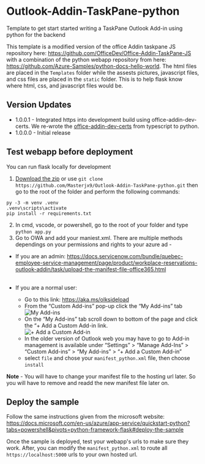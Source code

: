 # Outlook-Addin-TaskPane-python
Template to get start started writing a TaskPane Outlook Add-in using python for the backend

This template is a modified version of the office Addin taskpane JS repository here: https://github.com/OfficeDev/Office-Addin-TaskPane-JS with a combination of the python webapp repository from here: https://github.com/Azure-Samples/python-docs-hello-world.
The html files are placed in the `Templates` folder while the assests pictures, javascript files, and css files are placed in the `static` folder. This is to help flask know where html, css, and javascript files would be.

## Version Updates

- 1.0.0.1 - Integrated https into development build using office-addin-dev-certs. We re-wrote the [office-addin-dev-certs](https://github.com/OfficeDev/Office-Addin-Scripts/tree/master/packages/office-addin-dev-certs) from typescript to python.
- 1.0.0.0 - Initial release

## Test webapp before deployment
You can run flask locally for development
1. [Download the zip](https://github.com/Masterjx9/Outlook-Addin-TaskPane-python/archive/refs/heads/master.zip) or use `git clone https://github.com/Masterjx9/Outlook-Addin-TaskPane-python.git` then go to the root of the folder and perform the following commands:
```
py -3 -m venv .venv
.venv\scripts\activate
pip install -r requirements.txt
```

2. In cmd, vscode, or powershell, go to the root of your folder and type `python app.py` 
3. Go to OWA and add your maniest.xml. There are multiple methods dependings on your permissions and rights to your azure ad - 
- If you are an admin: https://docs.servicenow.com/bundle/quebec-employee-service-management/page/product/workplace-reservations-outlook-addin/task/upload-the-manifest-file-office365.html <br><br>

- If you are a normal user: <br>
  - Go to this link: https://aka.ms/olksideload <br>
  - From the “Custom Add-ins” pop-up click the “My Add-ins” tab <br>
  ![My Add-ins](https://learn.microsoft.com/en-us/office/dev/add-ins/images/outlook-sideload-my-add-ins-owa.png "Image Title")
  - On the “My Add-ins” tab scroll down to bottom of the page and click the “+ Add a Custom Add-in link. <br>
  ![+ Add a Custom Add-in](https://learn.microsoft.com/en-us/office/dev/add-ins/images/outlook-sideload-custom-add-in.png "Image Title")
  - In the older version of Outlook web you may have to go to Add-in management is available under “Settings” > “Manage Add-Ins” >  “Custom Add-ins” > “My Add-ins” > “+ Add a Custom Add-in”
  - select `file` and chose your `manifest_python.xml` file, then choose `install`
  
 **Note** - You will have to change your manifest file to the hosting url later. So you will have to remove and readd the new manifest file later on. 

## Deploy the sample
Follow the same instructions given from the microsoft website: https://docs.microsoft.com/en-us/azure/app-service/quickstart-python?tabs=powershell&pivots=python-framework-flask#deploy-the-sample

Once the sample is deployed, test your webapp's urls to make sure they work. 
After, you can modify the `manifest_python.xml` to route all `https://localhost:5000` urls to your own hosted url.
